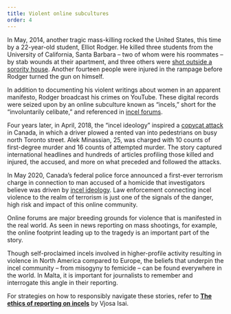 ```yaml
---
title: Violent online subcultures
order: 4
---
```


In May, 2014, another tragic mass-killing rocked the United States, this time by a 22-year-old student, Elliot Rodger. He killed three students from the University of California, Santa Barbara – two of whom were his roommates – by stab wounds at their apartment, and three others were [shot outside a sorority house](https://www.nytimes.com/2014/05/26/us/shooting-victims-drawn-to-california-campus-from-near-and-from-far.html). Another fourteen people were injured in the rampage before Rodger turned the gun on himself. 

In addition to documenting his violent writings about women in an apparent manifesto, Rodger broadcast his crimes on YouTube. These digital records were seized upon by an online subculture known as “incels,” short for the “involuntarily celibate,” and referenced in [incel forums](https://www.bbc.com/news/world-us-canada-43892189). 

Four years later, in April, 2018, the “incel ideology” inspired a [copycat attack](https://www.theguardian.com/world/2019/sep/27/alek-minassian-toronto-van-attack-interview-incels) in Canada, in which a driver plowed a rented van into pedestrians on busy north Toronto street. Alek Minassian, 25, was charged with 10 counts of first-degree murder and 16 counts of attempted murder. The story captured international headlines and hundreds of articles profiling those killed and injured, the accused, and more on what preceded and followed the attacks. 

In May 2020, Canada’s federal police force announced a first-ever terrorism charge in connection to man accused of a homicide that investigators believe was driven by [incel ideology](https://www.cbc.ca/news/canada/toronto/incel-terrorism-massage-parlour-1.5575689). Law enforcement connecting incel violence to the realm of terrorism is just one of the signals of the danger, high risk and impact of this online community. 

Online forums are major breeding grounds for violence that is manifested in the real world. As seen in news reporting on mass shootings, for example, the online footprint leading up to the tragedy is an important part of the story. 

Though self-proclaimed incels involved in higher-profile activity resulting in violence in North America compared to Europe, the beliefs that underpin the incel community – from misogyny to femicide – can be found everywhere in the world. In Malta, it is important for journalists to remember and interrogate this angle in their reporting. 

For strategies on how to responsibly navigate these stories, refer to [**The ethics of reporting on incels**](https://j-source.ca/article/the-ethics-of-reporting-on-incels/) by Vjosa Isai. 
